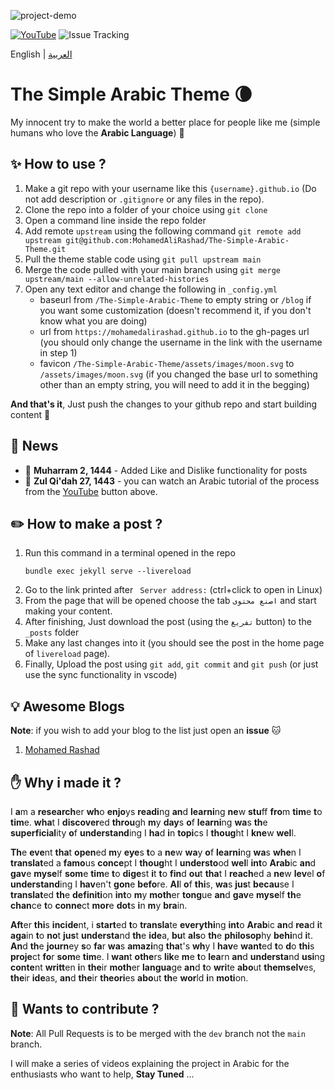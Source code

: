 ![project-demo](https://github.com/MohamedAliRashad/The-Simple-Arabic-Theme/blob/main/assets/project-demo.gif)


[![YouTube](https://img.shields.io/badge/YouTube-%23FF0000.svg?style=for-the-badge&logo=YouTube&logoColor=white)](https://www.youtube.com/watch?v=fAVbuk-5PCI) ![Issue Tracking](	https://img.shields.io/github/issues/MohamedAliRashad/The-Simple-Arabic-Theme?style=for-the-badge&logo=appveyor)

English | [العربية](https://github.com/MohamedAliRashad/The-Simple-Arabic-Theme/blob/main/README.AR.md)

# The Simple Arabic Theme :waning_crescent_moon:
My innocent try to make the world a better place for people like me (simple humans who love the **Arabic Language**) :seedling: 

## :sparkles: How to use ?
1. Make a git repo with your username like this `{username}.github.io` (Do not add description or `.gitignore` or any files in the repo).
1. Clone the repo into a folder of your choice using `git clone`
1. Open a command line inside the repo folder
1. Add remote `upstream` using the following command `git remote add upstream git@github.com:MohamedAliRashad/The-Simple-Arabic-Theme.git`
1. Pull the theme stable code using `git pull upstream main`
1. Merge the code pulled with your main branch using `git merge upstream/main --allow-unrelated-histories`
1. Open any text editor and change the following in `_config.yml`
    - baseurl from `/The-Simple-Arabic-Theme` to empty string or `/blog` if you want some customization (doesn't recommend it, if you don't know what you are doing) 
    - url from `https://mohamedalirashad.github.io` to the gh-pages url (you should only change the username in the link with the username in step 1)
    - favicon `/The-Simple-Arabic-Theme/assets/images/moon.svg` to `/assets/images/moon.svg` (if you changed the base url to something other than an empty string, you will need to add it in the begging)

**And that's it**, Just push the changes to your github repo and start building content :tada:

## :newspaper: News
- :lemon: **Muharram 2, 1444** - Added Like and Dislike functionality for posts
- :lemon: **Zul Qi'dah 27, 1443** -  you can watch an Arabic tutorial of the process from the [YouTube](https://www.youtube.com/watch?v=fAVbuk-5PCI) button above.

## :pencil2: How to make a post ?
1. Run this command in a terminal opened in the repo
    ```
    bundle exec jekyll serve --livereload
    ```
2. Go to the link printed after ` Server address:` (ctrl+click to open in Linux)
3. From the page that will be opened choose the tab `اصنع محتوى` and start making your content.
4. After finishing, Just download the post (using the `تفريغ` button) to the `_posts` folder
5. Make any last changes into it (you should see the post in the home page of `livereload` page).
6. Finally, Upload the post using `git add`, `git commit` and `git push` (or just use the sync functionality in vscode)

## :bulb: Awesome Blogs
**Note**: if you wish to add your blog to the list just open an **issue** :cat:
1. [Mohamed Rashad](https://github.com/MohamedAliRashad/mohamedalirashad.github.io)


## :hand: Why i made it ?

I <b>a</b>m a <b>research</b>er <b>wh</b>o <b>enjo</b>ys <b>readi</b>ng <b>an</b>d <b>learni</b>ng <b>ne</b>w <b>stu</b>ff <b>fro</b>m <b>tim</b>e <b>t</b>o <b>tim</b>e. <b>wha</b>t I <b>discover</b>ed <b>throu</b>gh <b>m</b>y <b>day</b>s <b>o</b>f <b>learni</b>ng <b>wa</b>s <b>th</b>e <b>superficial</b>ity <b>o</b>f <b>understand</b>ing I <b>ha</b>d <b>i</b>n <b>topi</b>cs I <b>thoug</b>ht I <b>kne</b>w <b>wel</b>l.

<b>Th</b>e <b>eve</b>nt <b>tha</b>t <b>open</b>ed <b>m</b>y <b>eye</b>s <b>t</b>o a <b>ne</b>w <b>wa</b>y <b>o</b>f <b>learni</b>ng <b>wa</b>s <b>whe</b>n I <b>translat</b>ed a <b>famo</b>us <b>conce</b>pt I <b>thoug</b>ht I <b>understo</b>od <b>wel</b>l <b>int</b>o <b>Arab</b>ic <b>an</b>d <b>gav</b>e <b>myse</b>lf <b>som</b>e <b>tim</b>e <b>t</b>o <b>dige</b>st <b>i</b>t <b>t</b>o <b>fin</b>d <b>ou</b>t <b>tha</b>t I <b>reach</b>ed a <b>ne</b>w <b>lev</b>el <b>o</b>f <b>understand</b>ing I <b>hav</b>en't <b>gon</b>e <b>befo</b>re. <b>Al</b>l <b>o</b>f <b>thi</b>s, <b>wa</b>s <b>jus</b>t <b>becau</b>se I <b>translat</b>ed <b>th</b>e <b>definiti</b>on <b>int</b>o <b>m</b>y <b>moth</b>er <b>tong</b>ue <b>an</b>d <b>gav</b>e <b>myse</b>lf <b>th</b>e <b>chan</b>ce <b>t</b>o <b>conne</b>ct <b>mor</b>e <b>dot</b>s <b>i</b>n <b>m</b>y <b>bra</b>in.

<b>Aft</b>er <b>thi</b>s <b>incide</b>nt, i <b>start</b>ed <b>t</b>o <b>transla</b>te <b>everythi</b>ng <b>int</b>o <b>Arab</b>ic <b>an</b>d <b>rea</b>d <b>i</b>t <b>aga</b>in <b>t</b>o <b>no</b>t <b>jus</b>t <b>understa</b>nd <b>th</b>e <b>ide</b>a, <b>bu</b>t <b>als</b>o <b>th</b>e <b>philosop</b>hy <b>behi</b>nd <b>i</b>t. <b>An</b>d <b>th</b>e <b>journ</b>ey <b>s</b>o <b>fa</b>r <b>wa</b>s <b>amazi</b>ng <b>tha</b>t's <b>wh</b>y I <b>hav</b>e <b>want</b>ed <b>t</b>o <b>d</b>o <b>thi</b>s <b>proje</b>ct <b>fo</b>r <b>som</b>e <b>tim</b>e. I <b>wan</b>t <b>othe</b>rs <b>lik</b>e <b>m</b>e <b>t</b>o <b>lea</b>rn <b>an</b>d <b>understa</b>nd <b>usi</b>ng <b>conte</b>nt <b>writt</b>en <b>i</b>n <b>the</b>ir <b>moth</b>er <b>langua</b>ge <b>an</b>d <b>t</b>o <b>wri</b>te <b>abo</b>ut <b>themselv</b>es, <b>the</b>ir <b>ide</b>as, <b>an</b>d <b>the</b>ir <b>theori</b>es <b>abo</b>ut <b>th</b>e <b>wor</b>ld <b>i</b>n <b>moti</b>on.

## :construction_worker: Wants to contribute ?

**Note**: All Pull Requests is to be merged with the `dev` branch not the `main` branch.

I will make a series of videos explaining the project in Arabic for the enthusiasts who want  to help, **Stay Tuned** ...
